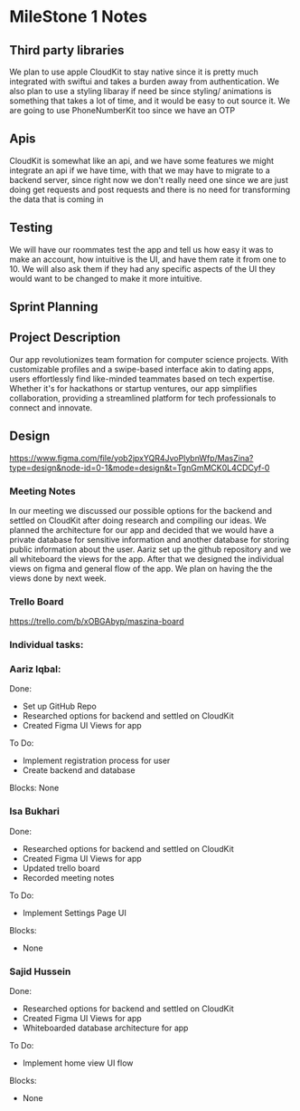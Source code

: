 # MileStone 1 Notes


## Third party libraries
We plan to use apple CloudKit to stay native since it is pretty much integrated with swiftui and takes a burden away from authentication.
We also plan to use a styling libaray if need be since styling/ animations is something that takes a lot of time, and it would be easy to out source it.
We are going to use PhoneNumberKit too since we have an OTP

## Apis
CloudKit is somewhat like an api, and we have some features we might integrate an api if we have time, with that we may have to migrate to a backend server, since right now we don't really need one since we are just doing get requests and post requests and there is no need for transforming the data that is coming in

## Testing

We will have our roommates test the app and tell us how easy it was to make an account, how intuitive is the UI, and have them rate it from one to 10. We will also ask them if they had any specific aspects of the UI they would want to be changed to make it more intuitive.

## Sprint Planning

## Project Description
Our app revolutionizes team formation for computer science projects. With customizable profiles and a swipe-based interface akin to dating apps, users effortlessly find like-minded teammates based on tech expertise. Whether it's for hackathons or startup ventures, our app simplifies collaboration, providing a streamlined platform for tech professionals to connect and innovate.

## Design
https://www.figma.com/file/yob2jpxYQR4JvoPlybnWfp/MasZina?type=design&node-id=0-1&mode=design&t=TgnGmMCK0L4CDCyf-0


### Meeting Notes

In our meeting we discussed our possible options for the backend and settled on CloudKit after doing research and compiling our ideas. We planned the architecture for our app and decided that we would have a private database for sensitive information and another database for storing public information about the user. Aariz set up the github repository and we all whiteboard the views for the app. After that we designed the individual views on figma and general flow of the app. We plan on having the the views done by next week. 

### Trello Board
https://trello.com/b/xOBGAbyp/maszina-board


### Individual tasks:

### Aariz Iqbal:
Done:
- Set up GitHub Repo
- Researched options for backend and settled on CloudKit
- Created Figma UI Views for app

To Do:
- Implement registration process for user
- Create backend and database

Blocks:
None

### Isa Bukhari
Done:
- Researched options for backend and settled on CloudKit
- Created Figma UI Views for app
- Updated trello board
- Recorded meeting notes

To Do:
- Implement Settings Page UI

Blocks:
- None

### Sajid Hussein
Done:
- Researched options for backend and settled on CloudKit
- Created Figma UI Views for app
- Whiteboarded database architecture for app

To Do:
- Implement home view UI flow

Blocks:
- None




